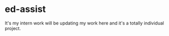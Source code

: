 # ed-assist
It's my intern work will be updating my work here and it's a totally individual project.
